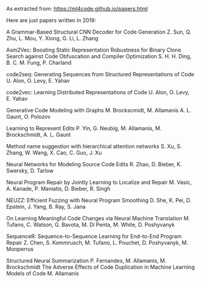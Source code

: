 As extracted from:   https://ml4code.github.io/papers.html

Here are just papers written in 2019:

A Grammar-Based Structural CNN Decoder for Code Generation	Z. Sun, Q. Zhu, L. Mou, Y. Xiong, G. Li, L. Zhang

Asm2Vec: Boosting Static Representation Robustness for Binary Clone Search against Code Obfuscation and Compiler Optimization	S. H. H. Ding, B. C. M. Fung, P. Charland

code2seq: Generating Sequences from Structured Representations of Code	U. Alon, O. Levy, E. Yahav

code2vec: Learning Distributed Representations of Code	U. Alon, O. Levy, E. Yahav

Generative Code Modeling with Graphs	M. Brockscmidt, M. Allamanis A. L. Gaunt, O. Polozov

Learning to Represent Edits	P. Yin, G. Neubig, M. Allamanis, M. Brockschmidt, A. L. Gaunt

Method name suggestion with hierarchical attention networks      	S. Xu, S. Zhang, W. Wang, X. Cao, C. Guo, J. Xu

Neural Networks for Modeling Source Code Edits	R. Zhao, D. Bieber, K. Swersky, D. Tarlow

Neural Program Repair by Jointly Learning to Localize and Repair	M. Vasic, A. Kanade, P. Maniatis, D. Bieber, R. Singh

NEUZZ: Efficient Fuzzing with Neural Program Smoothing	D. She, K. Pei, D. Epstein, J. Yang, B. Ray, S. Jana

On Learning Meaningful Code Changes via Neural Machine Translation	M. Tufano, C. Watson, G. Bavota, M. Di Penta, M. White, D. Poshyvanyk

SequenceR: Sequence-to-Sequence Learning for End-to-End Program Repair	Z. Chen, S. Kommrusch, M. Tufano, L. Pouchet, D. Poshyvanyk, M. Monperrus

Structured Neural Summarization	P. Fernandes, M. Allamanis, M. Brockschmidt
The Adverse Effects of Code Duplication in Machine Learning Models of Code	M. Allamanis

